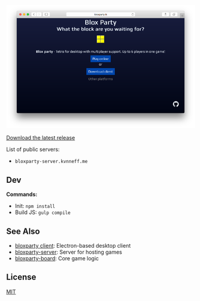 [![BloxParty](screen_shot.png)](http://bloxparty.tk)

[Download the latest release](https://github.com/bloxparty/bloxparty/releases)

List of public servers:

- `bloxparty-server.kvnneff.me`

## Dev

**Commands:**

* Init: `npm install`
* Build JS: `gulp compile`

## See Also

* [bloxparty client](https://github.com/bloxparty/bloxparty): Electron-based desktop client
* [bloxparty-server](https://github.com/bloxparty/bloxparty-server): Server for hosting games
* [bloxparty-board](https://github.com/bloxparty/bloxparty-board): Core game logic

## License

[MIT](LICENSE)